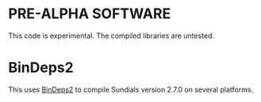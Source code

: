 
# PRE-ALPHA SOFTWARE

This code is experimental. The compiled libraries are untested.

# BinDeps2

This uses [BinDeps2](https://github.com/staticfloat/BinDeps2.jl) to compile Sundials version 2.7.0 on several platforms.
